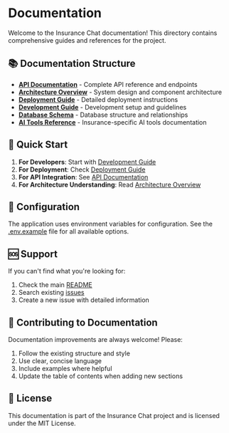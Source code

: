 # Documentation

Welcome to the Insurance Chat documentation! This directory contains comprehensive guides and references for the project.

## 📚 Documentation Structure

- **[API Documentation](./api.md)** - Complete API reference and endpoints
- **[Architecture Overview](./architecture.md)** - System design and component architecture
- **[Deployment Guide](./deployment.md)** - Detailed deployment instructions
- **[Development Guide](./development.md)** - Development setup and guidelines
- **[Database Schema](./database.md)** - Database structure and relationships
- **[AI Tools Reference](./ai-tools.md)** - Insurance-specific AI tools documentation

## 🚀 Quick Start

1. **For Developers**: Start with [Development Guide](./development.md)
2. **For Deployment**: Check [Deployment Guide](./deployment.md)
3. **For API Integration**: See [API Documentation](./api.md)
4. **For Architecture Understanding**: Read [Architecture Overview](./architecture.md)

## 🔧 Configuration

The application uses environment variables for configuration. See the [.env.example](../.env.example) file for all available options.

## 🆘 Support

If you can't find what you're looking for:

1. Check the main [README](../README.md)
2. Search existing [issues](https://github.com/mohamedaliznidi/next-challenge-chatbot/issues)
3. Create a new issue with detailed information

## 📝 Contributing to Documentation

Documentation improvements are always welcome! Please:

1. Follow the existing structure and style
2. Use clear, concise language
3. Include examples where helpful
4. Update the table of contents when adding new sections

## 📄 License

This documentation is part of the Insurance Chat project and is licensed under the MIT License.
